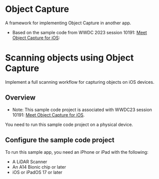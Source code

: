 # Object Capture
A framework for implementing Object Capture in another app.
- Based on the sample code from WWDC 2023 session 10191: 
[Meet Object Capture for iOS](https://developer.apple.com/wwdc23/10191/): 

# Scanning objects using Object Capture

Implement a full scanning workflow for capturing objects on iOS devices.

## Overview
- Note: This sample code project is associated with WWDC23 session 10191: 
[Meet Object Capture for iOS](https://developer.apple.com/wwdc23/10191/).

You need to run this sample code project on a physical device.

## Configure the sample code project

To run this sample app, you need an iPhone or iPad with the following: 
- A LiDAR Scanner
- An A14 Bionic chip or later
- iOS or iPadOS 17 or later
